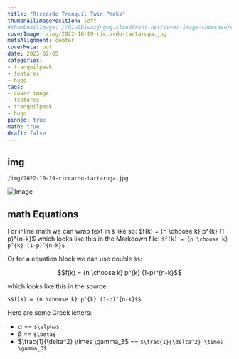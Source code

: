```yaml
---
title: "Riccardo Tranquil Twin Peaks"
thumbnailImagePosition: left
#thumbnailImage: //d1u9biwaxjngwg.cloudfront.net/cover-image-showcase/city-750.jpg
coverImage: /img/2022-10-19-riccardo-tartaruga.jpg
metaAlignment: center
coverMeta: out
date: 2023-02-05
categories:
- tranquilpeak
- features
- hugo
tags:
- cover image
- features
- tranquilpeak
- hugo
pinned: true
math: true
draft: false
---
```



## img

`/img/2022-10-19-riccardo-tartaruga.jpg`

![Image](/img/2022-10-19-riccardo-tartaruga.jpg)


## math Equations

For inline math we can wrap text in `$` like so: $f(k) = {n \choose k} p^{k} (1-p)^{n-k}$ which looks like this in the Markdown file: `$f(k) = {n \choose k} p^{k} (1-p)^{n-k}$`

Or for a equation block we can use double `$$`:

$$f(k) = {n \choose k} p^{k} (1-p)^{n-k}$$

which looks like this in the source:

`$$f(k) = {n \choose k} p^{k} (1-p)^{n-k}$$`

Here are some Greek letters:

- $\alpha$ == `$\alpha$`
- $\beta$ == `$\beta$`
- $\frac{1}{\delta^2} \times \gamma_3$ == `$\frac{1}{\delta^2} \times \gamma_3$`
